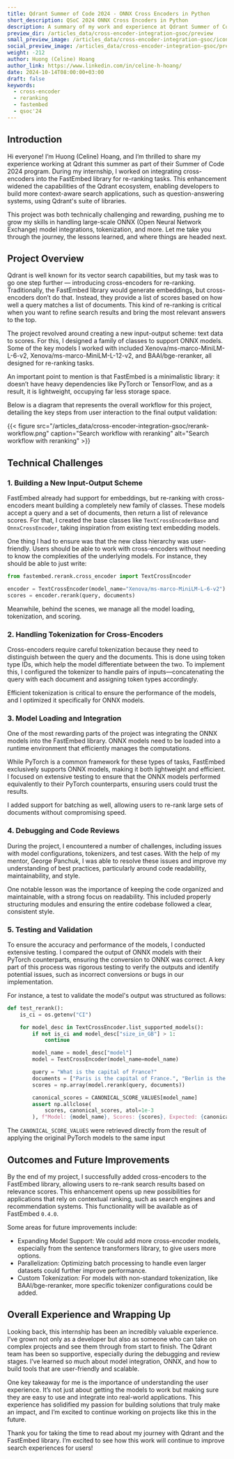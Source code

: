 ```yaml
---
title: Qdrant Summer of Code 2024 - ONNX Cross Encoders in Python
short_description: QSoC 2024 ONNX Cross Encoders in Python
description: A summary of my work and experience at Qdrant Summer of Code 2024.
preview_dir: /articles_data/cross-encoder-integration-gsoc/preview
small_preview_image: /articles_data/cross-encoder-integration-gsoc/icon.svg
social_preview_image: /articles_data/cross-encoder-integration-gsoc/preview/social_preview.jpg
weight: -212
author: Huong (Celine) Hoang
author_link: https://www.linkedin.com/in/celine-h-hoang/
date: 2024-10-14T08:00:00+03:00
draft: false
keywords:
  - cross-encoder
  - reranking
  - fastembed
  - qsoc'24
---
```


## Introduction

Hi everyone! I’m Huong (Celine) Hoang, and I’m thrilled to share my experience working at Qdrant this summer as part of their Summer of Code 2024 program. During my internship, I worked on integrating cross-encoders into the FastEmbed library for re-ranking tasks. This enhancement widened the capabilities of the Qdrant ecosystem, enabling developers to build more context-aware search applications, such as question-answering systems, using Qdrant's suite of libraries.

This project was both technically challenging and rewarding, pushing me to grow my skills in handling large-scale ONNX (Open Neural Network Exchange) model integrations, tokenization, and more. Let me take you through the journey, the lessons learned, and where things are headed next.

## Project Overview

Qdrant is well known for its vector search capabilities, but my task was to go one step further — introducing cross-encoders for re-ranking. Traditionally, the FastEmbed library would generate embeddings, but cross-encoders don’t do that. Instead, they provide a list of scores based on how well a query matches a list of documents. This kind of re-ranking is critical when you want to refine search results and bring the most relevant answers to the top.

The project revolved around creating a new input-output scheme: text data to scores. For this, I designed a family of classes to support ONNX models. Some of the key models I worked with included Xenova/ms-marco-MiniLM-L-6-v2, Xenova/ms-marco-MiniLM-L-12-v2, and BAAI/bge-reranker, all designed for re-ranking tasks.

An important point to mention is that FastEmbed is a minimalistic library: it doesn’t have heavy dependencies like PyTorch or TensorFlow, and as a result, it is lightweight, occupying far less storage space.

Below is a diagram that represents the overall workflow for this project, detailing the key steps from user interaction to the final output validation:

{{< figure src="/articles_data/cross-encoder-integration-gsoc/rerank-workflow.png" caption="Search workflow with reranking" alt="Search workflow with reranking" >}}

## Technical Challenges

### 1. Building a New Input-Output Scheme

FastEmbed already had support for embeddings, but re-ranking with cross-encoders meant building a completely new family of classes. These models accept a query and a set of documents, then return a list of relevance scores. For that, I created the base classes like `TextCrossEncoderBase` and `OnnxCrossEncoder`, taking inspiration from existing text embedding models.

One thing I had to ensure was that the new class hierarchy was user-friendly. Users should be able to work with cross-encoders without needing to know the complexities of the underlying models. For instance, they should be able to just write:

```python
from fastembed.rerank.cross_encoder import TextCrossEncoder

encoder = TextCrossEncoder(model_name="Xenova/ms-marco-MiniLM-L-6-v2")
scores = encoder.rerank(query, documents)
```

Meanwhile, behind the scenes, we manage all the model loading, tokenization, and scoring.

### 2. Handling Tokenization for Cross-Encoders

Cross-encoders require careful tokenization because they need to distinguish between the query and the documents. This is done using token type IDs, which help the model differentiate between the two. To implement this, I configured the tokenizer to handle pairs of inputs—concatenating the query with each document and assigning token types accordingly.

Efficient tokenization is critical to ensure the performance of the models, and I optimized it specifically for ONNX models.

### 3. Model Loading and Integration

One of the most rewarding parts of the project was integrating the ONNX models into the FastEmbed library. ONNX models need to be loaded into a runtime environment that efficiently manages the computations.

While PyTorch is a common framework for these types of tasks, FastEmbed exclusively supports ONNX models, making it both lightweight and efficient. I focused on extensive testing to ensure that the ONNX models performed equivalently to their PyTorch counterparts, ensuring users could trust the results.

I added support for batching as well, allowing users to re-rank large sets of documents without compromising speed.

### 4. Debugging and Code Reviews

During the project, I encountered a number of challenges, including issues with model configurations, tokenizers, and test cases. With the help of my mentor, George Panchuk, I was able to resolve these issues and improve my understanding of best practices, particularly around code readability, maintainability, and style.

One notable lesson was the importance of keeping the code organized and maintainable, with a strong focus on readability. This included properly structuring modules and ensuring the entire codebase followed a clear, consistent style.

### 5. Testing and Validation
To ensure the accuracy and performance of the models, I conducted extensive testing. I compared the output of ONNX models with their PyTorch counterparts, ensuring the conversion to ONNX was correct. A key part of this process was rigorous testing to verify the outputs and identify potential issues, such as incorrect conversions or bugs in our implementation.

For instance, a test to validate the model's output was structured as follows:
```python
def test_rerank():
    is_ci = os.getenv("CI")

    for model_desc in TextCrossEncoder.list_supported_models():
        if not is_ci and model_desc["size_in_GB"] > 1:
            continue

        model_name = model_desc["model"]
        model = TextCrossEncoder(model_name=model_name)

        query = "What is the capital of France?"
        documents = ["Paris is the capital of France.", "Berlin is the capital of Germany."]
        scores = np.array(model.rerank(query, documents))

        canonical_scores = CANONICAL_SCORE_VALUES[model_name]
        assert np.allclose(
            scores, canonical_scores, atol=1e-3
        ), f"Model: {model_name}, Scores: {scores}, Expected: {canonical_scores}"
```

The `CANONICAL_SCORE_VALUES` were retrieved directly from the result of applying the original PyTorch models to the same input

## Outcomes and Future Improvements

By the end of my project, I successfully added cross-encoders to the FastEmbed library, allowing users to re-rank search results based on relevance scores. This enhancement opens up new possibilities for applications that rely on contextual ranking, such as search engines and recommendation systems.
This functionality will be available as of FastEmbed `0.4.0`.

Some areas for future improvements include:
- Expanding Model Support: We could add more cross-encoder models, especially from the sentence transformers library, to give users more options.
- Parallelization: Optimizing batch processing to handle even larger datasets could further improve performance.
- Custom Tokenization: For models with non-standard tokenization, like BAAI/bge-reranker, more specific tokenizer configurations could be added.

## Overall Experience and Wrapping Up

Looking back, this internship has been an incredibly valuable experience. I’ve grown not only as a developer but also as someone who can take on complex projects and see them through from start to finish. The Qdrant team has been so supportive, especially during the debugging and review stages. I’ve learned so much about model integration, ONNX, and how to build tools that are user-friendly and scalable.

One key takeaway for me is the importance of understanding the user experience. It’s not just about getting the models to work but making sure they are easy to use and integrate into real-world applications. This experience has solidified my passion for building solutions that truly make an impact, and I’m excited to continue working on projects like this in the future.

Thank you for taking the time to read about my journey with Qdrant and the FastEmbed library. I’m excited to see how this work will continue to improve search experiences for users!
